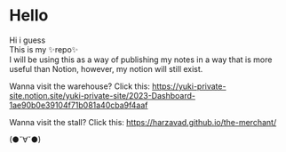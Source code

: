 # Hello
Hi i guess  
This is my ✨repo✨  
I will be using this as a way of publishing my notes in a way that is more useful than Notion, however, my notion will still exist.

Wanna visit the warehouse?
Click this: https://yuki-private-site.notion.site/yuki-private-site/2023-Dashboard-1ae90b0e39104f71b081a40cba9f4aaf

Wanna visit the stall?
Click this: https://harzavad.github.io/the-merchant/

(●ˇ∀ˇ●)